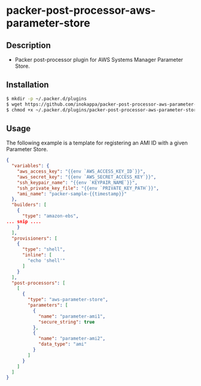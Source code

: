 # packer-post-processor-aws-parameter-store

## Description

* Packer post-processor plugin for AWS Systems Manager Parameter Store.

## Installation

```sh
$ mkdir -p ~/.packer.d/plugins
$ wget https://github.com/inokappa/packer-post-processor-aws-parameter-store/releases/download/v0.0.3/packer-post-processor-aws-parameter-store_darwin_amd64 -O ~/.packer.d/plugins/packer-post-processor-aws-parameter-store
$ chmod +x ~/.packer.d/plugins/packer-post-processor-aws-parameter-store
```

## Usage

The following example is a template for registering an AMI ID with a given Parameter Store.

```json
{
  "variables": {
    "aws_access_key": "{{env `AWS_ACCESS_KEY_ID`}}",
    "aws_secret_key": "{{env `AWS_SECRET_ACCESS_KEY`}}",
    "ssh_keypair_name": "{{env `KEYPAIR_NAME`}}",
    "ssh_private_key_file": "{{env `PRIVATE_KEY_PATH`}}",
    "ami_name": "packer-sample-{{timestamp}}"
  },
  "builders": [
    {
      "type": "amazon-ebs",
... snip ....
    }
  ],
  "provisioners": [
    {
      "type": "shell",
      "inline": [
        "echo 'shell'"
      ]
    }
  ],
  "post-processors": [
    [
      {
        "type": "aws-parameter-store",
        "parameters": [
          {
            "name": "parameter-ami1",
            "secure_string": true
          },
          {
            "name": "parameter-ami2",
            "data_type": "ami"
          }
        ]
      }
    ]
  ]
}
```
